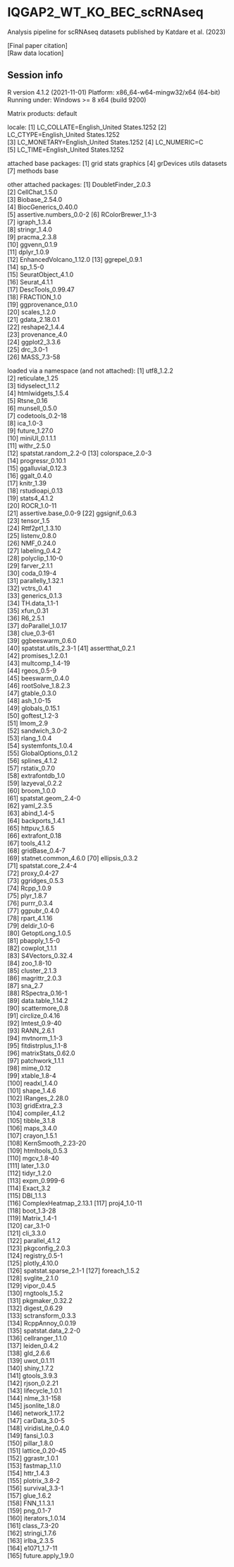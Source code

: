 # IQGAP2_WT_KO_BEC_scRNAseq
Analysis pipeline for scRNAseq datasets published by Katdare et al. (2023)

[Final paper citation] \
[Raw data location]

Session info
---
R version 4.1.2 (2021-11-01)
Platform: x86_64-w64-mingw32/x64 (64-bit)
Running under: Windows >= 8 x64 (build 9200)

Matrix products: default

locale:
[1] LC_COLLATE=English_United States.1252 
[2] LC_CTYPE=English_United States.1252   
[3] LC_MONETARY=English_United States.1252
[4] LC_NUMERIC=C                          
[5] LC_TIME=English_United States.1252    

attached base packages:
[1] grid      stats     graphics 
[4] grDevices utils     datasets 
[7] methods   base     

other attached packages:
 [1] DoubletFinder_2.0.3    
 [2] CellChat_1.5.0         
 [3] Biobase_2.54.0         
 [4] BiocGenerics_0.40.0    
 [5] assertive.numbers_0.0-2
 [6] RColorBrewer_1.1-3     
 [7] igraph_1.3.4           
 [8] stringr_1.4.0          
 [9] pracma_2.3.8           
[10] ggvenn_0.1.9           
[11] dplyr_1.0.9            
[12] EnhancedVolcano_1.12.0 
[13] ggrepel_0.9.1          
[14] sp_1.5-0               
[15] SeuratObject_4.1.0     
[16] Seurat_4.1.1           
[17] DescTools_0.99.47      
[18] FRACTION_1.0           
[19] ggprovenance_0.1.0     
[20] scales_1.2.0           
[21] gdata_2.18.0.1         
[22] reshape2_1.4.4         
[23] provenance_4.0         
[24] ggplot2_3.3.6          
[25] drc_3.0-1              
[26] MASS_7.3-58            

loaded via a namespace (and not attached):
  [1] utf8_1.2.2           
  [2] reticulate_1.25      
  [3] tidyselect_1.1.2     
  [4] htmlwidgets_1.5.4    
  [5] Rtsne_0.16           
  [6] munsell_0.5.0        
  [7] codetools_0.2-18     
  [8] ica_1.0-3            
  [9] future_1.27.0        
 [10] miniUI_0.1.1.1       
 [11] withr_2.5.0          
 [12] spatstat.random_2.2-0
 [13] colorspace_2.0-3     
 [14] progressr_0.10.1     
 [15] ggalluvial_0.12.3    
 [16] ggalt_0.4.0          
 [17] knitr_1.39           
 [18] rstudioapi_0.13      
 [19] stats4_4.1.2         
 [20] ROCR_1.0-11          
 [21] assertive.base_0.0-9 
 [22] ggsignif_0.6.3       
 [23] tensor_1.5           
 [24] Rttf2pt1_1.3.10      
 [25] listenv_0.8.0        
 [26] NMF_0.24.0           
 [27] labeling_0.4.2       
 [28] polyclip_1.10-0      
 [29] farver_2.1.1         
 [30] coda_0.19-4          
 [31] parallelly_1.32.1    
 [32] vctrs_0.4.1          
 [33] generics_0.1.3       
 [34] TH.data_1.1-1        
 [35] xfun_0.31            
 [36] R6_2.5.1             
 [37] doParallel_1.0.17    
 [38] clue_0.3-61          
 [39] ggbeeswarm_0.6.0     
 [40] spatstat.utils_2.3-1 
 [41] assertthat_0.2.1     
 [42] promises_1.2.0.1     
 [43] multcomp_1.4-19      
 [44] rgeos_0.5-9          
 [45] beeswarm_0.4.0       
 [46] rootSolve_1.8.2.3    
 [47] gtable_0.3.0         
 [48] ash_1.0-15           
 [49] globals_0.15.1       
 [50] goftest_1.2-3        
 [51] lmom_2.9             
 [52] sandwich_3.0-2       
 [53] rlang_1.0.4          
 [54] systemfonts_1.0.4    
 [55] GlobalOptions_0.1.2  
 [56] splines_4.1.2        
 [57] rstatix_0.7.0        
 [58] extrafontdb_1.0      
 [59] lazyeval_0.2.2       
 [60] broom_1.0.0          
 [61] spatstat.geom_2.4-0  
 [62] yaml_2.3.5           
 [63] abind_1.4-5          
 [64] backports_1.4.1      
 [65] httpuv_1.6.5         
 [66] extrafont_0.18       
 [67] tools_4.1.2          
 [68] gridBase_0.4-7       
 [69] statnet.common_4.6.0 
 [70] ellipsis_0.3.2       
 [71] spatstat.core_2.4-4  
 [72] proxy_0.4-27         
 [73] ggridges_0.5.3       
 [74] Rcpp_1.0.9           
 [75] plyr_1.8.7           
 [76] purrr_0.3.4          
 [77] ggpubr_0.4.0         
 [78] rpart_4.1.16         
 [79] deldir_1.0-6         
 [80] GetoptLong_1.0.5     
 [81] pbapply_1.5-0        
 [82] cowplot_1.1.1        
 [83] S4Vectors_0.32.4     
 [84] zoo_1.8-10           
 [85] cluster_2.1.3        
 [86] magrittr_2.0.3       
 [87] sna_2.7              
 [88] RSpectra_0.16-1      
 [89] data.table_1.14.2    
 [90] scattermore_0.8      
 [91] circlize_0.4.16      
 [92] lmtest_0.9-40        
 [93] RANN_2.6.1           
 [94] mvtnorm_1.1-3        
 [95] fitdistrplus_1.1-8   
 [96] matrixStats_0.62.0   
 [97] patchwork_1.1.1      
 [98] mime_0.12            
 [99] xtable_1.8-4         
[100] readxl_1.4.0         
[101] shape_1.4.6          
[102] IRanges_2.28.0       
[103] gridExtra_2.3        
[104] compiler_4.1.2       
[105] tibble_3.1.8         
[106] maps_3.4.0           
[107] crayon_1.5.1         
[108] KernSmooth_2.23-20   
[109] htmltools_0.5.3      
[110] mgcv_1.8-40          
[111] later_1.3.0          
[112] tidyr_1.2.0          
[113] expm_0.999-6         
[114] Exact_3.2            
[115] DBI_1.1.3            
[116] ComplexHeatmap_2.13.1
[117] proj4_1.0-11         
[118] boot_1.3-28          
[119] Matrix_1.4-1         
[120] car_3.1-0            
[121] cli_3.3.0            
[122] parallel_4.1.2       
[123] pkgconfig_2.0.3      
[124] registry_0.5-1       
[125] plotly_4.10.0        
[126] spatstat.sparse_2.1-1
[127] foreach_1.5.2        
[128] svglite_2.1.0        
[129] vipor_0.4.5          
[130] rngtools_1.5.2       
[131] pkgmaker_0.32.2      
[132] digest_0.6.29        
[133] sctransform_0.3.3    
[134] RcppAnnoy_0.0.19     
[135] spatstat.data_2.2-0  
[136] cellranger_1.1.0     
[137] leiden_0.4.2         
[138] gld_2.6.6            
[139] uwot_0.1.11          
[140] shiny_1.7.2          
[141] gtools_3.9.3         
[142] rjson_0.2.21         
[143] lifecycle_1.0.1      
[144] nlme_3.1-158         
[145] jsonlite_1.8.0       
[146] network_1.17.2       
[147] carData_3.0-5        
[148] viridisLite_0.4.0    
[149] fansi_1.0.3          
[150] pillar_1.8.0         
[151] lattice_0.20-45      
[152] ggrastr_1.0.1        
[153] fastmap_1.1.0        
[154] httr_1.4.3           
[155] plotrix_3.8-2        
[156] survival_3.3-1       
[157] glue_1.6.2           
[158] FNN_1.1.3.1          
[159] png_0.1-7            
[160] iterators_1.0.14     
[161] class_7.3-20         
[162] stringi_1.7.6        
[163] irlba_2.3.5          
[164] e1071_1.7-11         
[165] future.apply_1.9.0   

